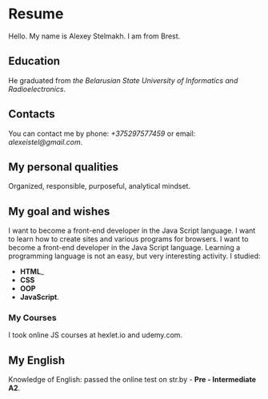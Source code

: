 # Resume #  

Hello. My name is Alexey Stelmakh. I am from Brest. 
    
## Education ##  

He graduated from _the Belarusian State University of Informatics and Radioelectronics_.
    
## Contacts ##  

You can contact me by phone: _+375297577459_ or email: _alexeistel@gmail.com_.

   
## My personal qualities ##  

Organized, responsible, purposeful, analytical mindset.
    
## My goal and wishes ##  

I want to become a front-end developer in the Java Script language.
I want to learn how to create sites and various programs for browsers.
I want to become a front-end developer in the Java Script language.
Learning a programming language is not an easy, but very interesting activity.
I studied: 
* **HTML**_
* **CSS**
* **OOP**
* **JavaScript**.

### My Courses ###  

I took online JS courses at hexlet.io and udemy.com.

## My English ##  

Knowledge of English: passed the online test on str.by - **Pre - Intermediate A2**.